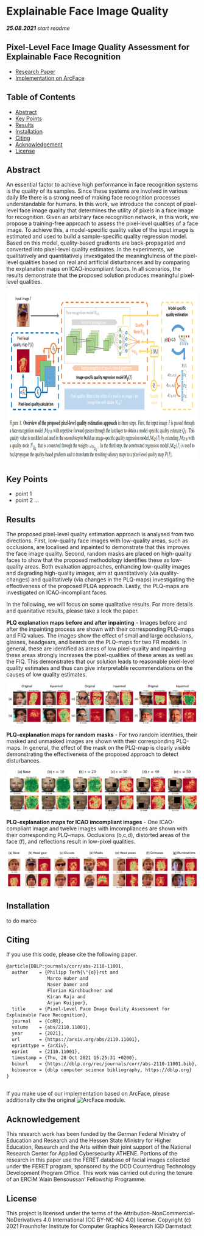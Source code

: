 # Explainable Face Image Quality

***25.08.2021*** _start readme_


## Pixel-Level Face Image Quality Assessment for Explainable Face Recognition

* [Research Paper](https://arxiv.org/abs/2110.11001) 
* [Implementation on ArcFace](face_image_quality.py)



## Table of Contents 

- [Abstract](#abstract)
- [Key Points](#key-points)
- [Results](#results)
- [Installation](#installation)
- [Citing](#citing)
- [Acknowledgement](#acknowledgement)
- [License](#license)

## Abstract

An essential factor to achieve high performance in face recognition systems is the quality of its samples. Since these systems are involved in various daily life there is a strong need of making face recognition processes understandable for humans. In this work, we introduce the concept of pixel-level face image quality that determines the utility of pixels in a face image for recognition. Given an arbitrary face recognition network, in this work, we propose a training-free approach to assess the pixel-level qualities of a face image. To achieve this, a model-specific quality value of the input image is estimated and used to build a sample-specific quality regression model. Based on this model, quality-based gradients are back-propagated and converted into pixel-level quality estimates. In the experiments, we qualitatively and quantitatively investigated the meaningfulness of the pixel-level qualities based on real and artificial disturbances and by comparing the explanation maps on ICAO-incompliant faces. In all scenarios, the results demonstrate that the proposed solution produces meaningful pixel-level qualities. 

<img src="Overview.png" height="450">

## Key Points

- point 1
- point 2 ...

## Results

The proposed pixel-level quality estimation approach is analysed from two directions. First, low-quality face images with low-quality areas, such as occlusions, are localised and inpainted to demonstrate that this improves the face image quality. Second, random masks are placed on high-quality faces to show that the proposed methodology identifies these as low-quality areas. Both evaluation approaches, enhancing low-quality images and degrading high-quality images,
aim at quantitatively (via quality-changes) and qualitatively (via changes in the PLQ-maps) investigating the effectiveness of the proposed PLQA approach. Lastly, the
PLQ-maps are investigated on ICAO-incompliant faces.

In the following, we will focus on some qualitative results. For more details and quanitative results, please take a look the paper.


**PLQ explanation maps before and after inpainting** - Images before and after the inpainting process are shown with their
corresponding PLQ-maps and FIQ values. The images show the effect of small and large occlusions, glasses, headgears, and beards on the
PLQ-maps for two FR models. In general, these are identified as areas of low pixel-quality and inpainting these areas strongly increases
the pixel-qualities of these areas as well as the FIQ. This demonstrates that our solution leads to reasonable pixel-level quality estimates
and thus can give interpretable recommendations on the causes of low quality estimates.

<img src="Results ArcFace Inpainting.png"  > 

**PLQ-explanation maps for random masks** - For two random identities, their masked and unmasked images are shown with
their corresponding PLQ-maps. In general, the effect of the mask on the PLQ-map is clearly visible demonstrating the effectiveness of the
proposed approach to detect disturbances.

<img src="Results ArcFace Masking.png"  > 

**PLQ-explanation maps for ICAO imcompliant images** - One ICAO-compliant image and twelve images with imcompliances
are shown with their corresponding PLQ-maps. Occlusions (b,c,d), distorted areas of the face (f), and reflections result in low-pixel
qualities.

<img src="Results ArcFace ICAO.png"  > 


## Installation
to do marco






## Citing

If you use this code, please cite the following paper.


```
@article{DBLP:journals/corr/abs-2110-11001,
  author    = {Philipp Terh{\"{o}}rst and
               Marco Huber and
               Naser Damer and
               Florian Kirchbuchner and
               Kiran Raja and
               Arjan Kuijper},
  title     = {Pixel-Level Face Image Quality Assessment for Explainable Face Recognition},
  journal   = {CoRR},
  volume    = {abs/2110.11001},
  year      = {2021},
  url       = {https://arxiv.org/abs/2110.11001},
  eprinttype = {arXiv},
  eprint    = {2110.11001},
  timestamp = {Thu, 28 Oct 2021 15:25:31 +0200},
  biburl    = {https://dblp.org/rec/journals/corr/abs-2110-11001.bib},
  bibsource = {dblp computer science bibliography, https://dblp.org}
}


```

If you make use of our implementation based on ArcFace, please additionally cite the original ![ArcFace module](https://github.com/deepinsight/insightface).

## Acknowledgement

This research work has been funded by the German Federal Ministry of Education and Research and the Hessen State Ministry for Higher Education, Research and the Arts within their joint support of the National Research Center for Applied Cybersecurity ATHENE.
Portions of the research in this paper use the FERET database of facial images collected under the FERET program, sponsored by the DOD Counterdrug Technology Development Program Office.
This work was carried out during the tenure of an ERCIM ’Alain Bensoussan‘ Fellowship Programme.

## License 

This project is licensed under the terms of the Attribution-NonCommercial-NoDerivatives 4.0 International (CC BY-NC-ND 4.0) license.
Copyright (c) 2021 Fraunhofer Institute for Computer Graphics Research IGD Darmstadt

